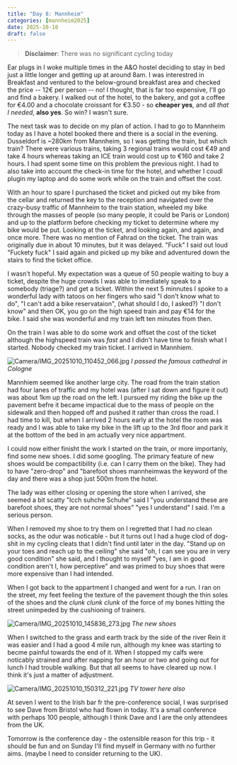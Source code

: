 ```yaml
--- 
title: "Day 8: Mannheim"
categories: [mannheim2025]
date: 2025-10-10
draft: false
---
```

> **Disclaimer**: There was no significant cycling today

Ear plugs in I woke multiple times in the A&O hostel deciding to stay in bed
just a little longer and getting up at around 8am. I was interestred in
Breakfast and ventured to the below-ground breakfast area and checked the
price -- 12€ per person -- no! I thought, that is far too expensive, I'll go
and find a bakery. I walked out of the hotel, to the bakery, and got a coffee
for €4.00 and a chocolate croissant for €3.50 - so **cheaper yes**, and _all that I
needed_, **also yes**. So win? I wasn't sure.

The next task was to decide on my plan of action. I had to go to Mannheim
today as I have a hotel booked there and there is a social in the evening.
Dusseldorf is ~280km from Mannheim, so I  was getting the train, but which
train? There were various trains, taking 3 regional trains would cost €49
and take 4 hours whereas taking an ICE train would cost up to €160 and take 2
hours. I had spent some time on this problem the previous night. I had to also
take into account the check-in time for the hotel, and whether I coudl plugin
my laptop and do some work while on the train and offset the cost.

With an hour to spare I purchased the ticket and picked out my bike from the
cellar and returned the key to the reception and navigated over the crazy-busy
traffic of Mannheim to the train station, wheeled my bike through the masses
of people (so many people, it could be Paris or London) and up to the platform
before checking my ticket to determine where my bike would be put. Looking at
the ticket, and looking again, and again, and once more. There was no mention
of Fahrad on the ticket. The train was originally due in about 10 minutes, but
it was delayed. "Fuck" I said out loud "Fuckety fuck" I said again and picked
up my bike and adventured down the stairs to find the ticket office.

I wasn't hopeful. My expectation was a queue of 50 people waiting to buy a
ticket, despite the huge crowds I was able to imediately speak to a somebody
(triage?) and get a ticket. Within the next 5 minnutes I spoke to a wonderful
lady with tatoos on her fingers who said "I don't know what to do", "I can't
add a bike reservataion", (what should I do, I asked?) "I don't know" and then
OK, you go on the high speed train and pay €14 for the bike. I said she was
wonderful and my train left ten minutes from then.

On the train I was able to do some work and offset the cost of the ticket
although the highspeed train was _fast_ and I didn't have time to finish what
I started. Nobody checked my train ticket. I arrived in Mannhiem.

![Camera/IMG_20251010_110452_066.jpg](/images/mannheim2025/202510092159-cathedral.jpg)
*I passed the famous cathedral in Cologne*

Mannhiem seemed like another large city. The road from the train station had
four lanes of traffic and my hotel was (after I sat down and figure it out)
was about 1km up the road on the left. I pursued my riding the bike up the
pavement befre it became impactical due to the mass of people on the sidewalk
and then hopped off and pushed it rather than cross the road. I had time to
kill, but when I arrived 2 hours early at the hotel the room was ready and I
was able to take my bike in the lift up to the 3rd floor and park it at the
bottom of the bed in am actually very nice appartment.

I could now either finisht the work I started on the train, or more
importanly, find some new shoes. I did some googling. The primary feature of
new shoes would be compactibility (i.e. can I carry them on the bike). They
had to have "zero-drop" and "barefoot shoes mannheimwas the keyword of the day
and there was a shop just 500m from the hotel.

The lady was either closing or opening the store when I arrived, she seemed a
bit scatty "Icch suhche Schuhe" said I "you understand these are barefoot
shoes, they are not normal shoes" "yes I understand" I said. I'm a serious
person.

When I removed my shoe to try them on I regretted that I had no clean socks,
as the odur was noticable - but it turns out I had a huge clod of dog-shit in
my cycling cleats that I didn't find until later in the day. "Stand up on your
toes and reach up to the ceiling" she said "oh, I can see you are in very good
condition"  she said, and I thought to myself "yes, I am in good condition
aren't I, how perceptive" and was primed to buy shoes that were more expensive
than I had intended.

When I got back to the appartment I changed and went for a run. I ran on the
street, my feet feeling the texture of the pavement though the thin soles of
the shoes and the _clunk clunk clunk_ of the force of my bones hitting the
street unimpeded by the cushioning of trainers.

![Camera/IMG_20251010_145836_273.jpg](/images/mannheim2025/202510092159-shoes.jpg)
*The new shoes*

When I switched to the grass and earth track by the side of the river Rein it
was easier and I had a good 4 mile run, although my knee was starting to becme
painful towards the end of it. When I stopped my calfs were noticably strained
and after napping for an hour or two and going out for lunch I had trouble
walking. But that all seems to have cleared up now. I think it's just a matter
of adjustment.

![Camera/IMG_20251010_150312_221.jpg](/images/mannheim2025/202510092159-tv.jpg)
*TV tower here also*

At seven I went to the Irish bar fr the pre-conference social, I was surprised
to see Dave from Bristol who had flown in today. It's a small conference with
perhaps 100 people, although I think Dave and I are the only attendees from
the UK.

Tomorrow is the conference day - the ostensible reason for this trip - it
should be fun and on Sunday I'll find myself in Germany with no further aims.
(maybe I need to consider returning to the UK).
